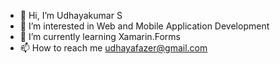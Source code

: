 - 👋 Hi, I’m Udhayakumar S
- 👀 I’m interested in Web and Mobile Application Development
- 🌱 I’m currently learning Xamarin.Forms
- 📫 How to reach me udhayafazer@gmail.com

<!---
Udhayakumar01/Udhayakumar01 is a ✨ special ✨ repository because its `README.md` (this file) appears on your GitHub profile.
You can click the Preview link to take a look at your changes.
--->
